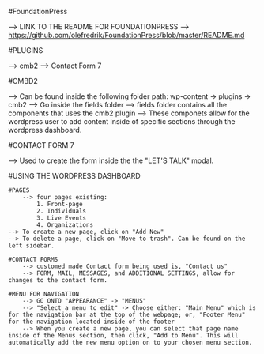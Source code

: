 #FoundationPress

--> LINK TO THE README FOR FOUNDATIONPRESS
--> https://github.com/olefredrik/FoundationPress/blob/master/README.md

#PLUGINS

--> cmb2
--> Contact Form 7

#CMBD2

--> Can be found inside the following folder path: wp-content -> plugins -> cmb2
--> Go inside the fields folder
--> fields folder contains all the components that uses the cmb2 plugin
--> These componets allow for the wordpress user to add content inside of specific sections through the wordpress dashboard.

#CONTACT FORM 7

--> Used to create the form inside the the "LET'S TALK" modal.

#USING THE WORDPRESS DASHBOARD

	#PAGES
		--> four pages existing:
			1. Front-page
			2. Individuals
			3. Live Events
			4. Organizations
	--> To create a new page, click on "Add New"
	--> To delete a page, click on "Move to trash". Can be found on the left sidebar. 

	#CONTACT FORMS
		--> customed made Contact form being used is, "Contact us"
		--> FORM, MAIL, MESSAGES, and ADDITIONAL SETTINGS, allow for changes to the contact form.

	#MENU FOR NAVIGATION
		--> GO ONTO "APPEARANCE" -> "MENUS"
		--> "Select a menu to edit" -> Choose either: "Main Menu" which is for the navigation bar at the top of the webpage; or, "Footer Menu" for the navigation located inside of the footer
		--> When you create a new page, you can select that page name inside of the Menus section, then click, "Add to Menu". This will automatically add the new menu option on to your chosen menu section.